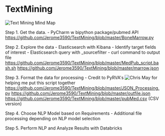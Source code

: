 # TextMining

![Text Mining Mind Map](https://user-images.githubusercontent.com/9680556/32329379-4e50d368-bfb3-11e7-9c14-5ad25b6d7d51.PNG)

Step 1. Get the data.
            - PyCharm w bipython package/pubmed API
            https://github.com/Jerome3590/TextMining/blob/master/BoneMarrow.py

Step 2. Explore the data
            - Elasticsearch with Kibana
            - Identify target fields of interest
            - Elasticsearch query with _sourcefilter
            - curl command to output file
            https://github.com/Jerome3590/TextMining/blob/master/MedPub_script.bash.sh
            https://github.com/Jerome3590/TextMining/blob/master/marrow.json
                
Step 3. Format the data for processing
            - Credit to PyRVA's ![Chris May](https://github.com/Chris-May) for helping me put this script together            
            https://github.com/Jerome3590/TextMining/blob/master/JSON_Processing.py
            https://github.com/Jerome3590/TextMining/blob/master/outfile.json
            https://github.com/Jerome3590/TextMining/blob/master/pubMed.csv (CSV version)

Step 4. Choose NLP Model based on Requirements
            - Additional file processing depending on NLP model selection
    
Step 5. Perform NLP and Analyze Results with Databricks
